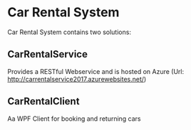 # Car Rental System
Car Rental System contains two solutions:
## CarRentalService
Provides a RESTful Webservice and is hosted on Azure (Url: http://carrentalservice2017.azurewebsites.net/)
## CarRentalClient
Aa WPF Client for booking and returning cars
